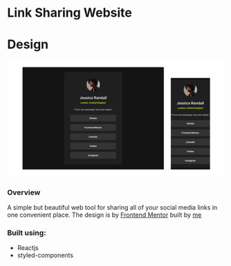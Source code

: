 # Link Sharing Website

# Design

![](/src/assets/preview.png)

### Overview

A simple but beautiful web tool for sharing all of your social media links in one convenient place.
The design is by [Frontend Mentor](https://www.frontendmentor.io) built by [me](https://github.com/atanasovCode/)

### Built using:

- Reactjs
- styled-components


